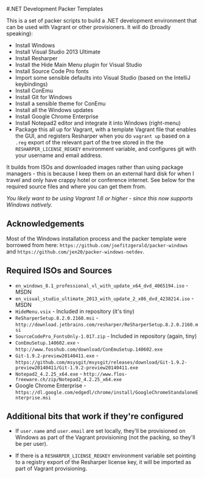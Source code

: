#.NET Development Packer Templates

This is a set of packer scripts to build a .NET development environment that can be used with Vagrant or other provisioners. It will do (broadly speaking):

- Install Windows
- Install Visual Studio 2013 Ultimate
- Install Resharper
- Install the Hide Main Menu plugin for Visual Studio
- Install Source Code Pro fonts
- Import some sensible defaults into Visual Studio (based on the IntelliJ keybindings)
- Install ConEmu
- Install Git for Windows
- Install a sensible theme for ConEmu
- Install all the Windows updates
- Install Google Chrome Enterprise
- Install Notepad2 editor and integrate it into Windows (right-menu)
- Package this all up for Vagrant, with a template Vagrant file that enables the GUI, and registers Resharper when you do `vagrant up` based on a `.reg` export of the relevant part of the tree stored in the the `RESHARPER_LICENSE_REGKEY` environment variable, and configures git with your username and email address.

It builds from ISOs and downloaded images rather than using package managers - this is because I keep them on an external hard disk for when I travel and only have crappy hotel or conference internet. See below for the required source files and where you can get them from.

*You likely want to be using Vagrant 1.6 or higher - since this now supports Windows natively.*

## Acknowledgements

Most of the Windows installation process and the packer template were borrowed from here: `https://github.com/joefitzgerald/packer-windows` and `https://github.com/jen20/packer-windows-netdev`.

## Required ISOs and Sources

- `en_windows_8.1_professional_vl_with_update_x64_dvd_4065194.iso` - MSDN
- `en_visual_studio_ultimate_2013_with_update_2_x86_dvd_4238214.iso` - MSDN
- `HideMenu.vsix` - Included in repository (it's tiny)
- `ReSharperSetup.8.2.0.2160.msi` - `http://download.jetbrains.com/resharper/ReSharperSetup.8.2.0.2160.msi`
- `SourceCodePro_FontsOnly-1.017.zip` - Included in repository (again, tiny)
- `ConEmuSetup.140602.exe` - `http://www.fosshub.com/download/ConEmuSetup.140602.exe`
- `Git-1.9.2-preview20140411.exe` - `https://github.com/msysgit/msysgit/releases/download/Git-1.9.2-preview20140411/Git-1.9.2-preview20140411.exe`
- `Notepad2_4.2.25_x64.exe` - `http://www.flos-freeware.ch/zip/Notepad2_4.2.25_x64.exe`
- Google Chrome Enterprise - `https://dl.google.com/edgedl/chrome/install/GoogleChromeStandaloneEnterprise.msi`

## Additional bits that work if they're configured

- If `user.name` and `user.email` are set locally, they'll be provisioned on Windows as part of the Vagrant provisioning (not the packing, so they'll be per user).

- If there is a `RESHARPER_LICENSE_REGKEY` environment variable set pointing to a registry export of the Resharper license key, it will be imported as part of Vagrant provisioning.
